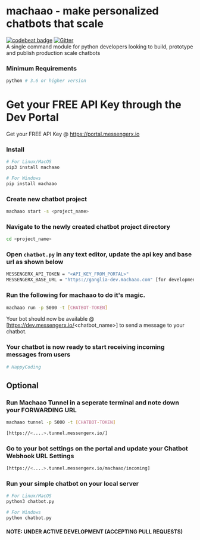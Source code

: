 # machaao - make personalized chatbots that scale
[![codebeat badge](https://codebeat.co/badges/9ddf5add-675b-4816-8209-45cf29e686a3)](https://codebeat.co/projects/github-com-machaao-machaao-py-master)
[![Gitter](https://badges.gitter.im/messengerx-io/community.svg)](https://gitter.im/messengerx-io/community?utm_source=badge&utm_medium=badge&utm_campaign=pr-badge)  
A single command module for python developers looking to build, prototype and publish production scale chatbots

### Minimum Requirements
```bash
python # 3.6 or higher version
```

# Get your FREE API Key through the Dev Portal
Get your FREE API Key @ https://portal.messengerx.io

### Install
```bash
# For Linux/MacOS
pip3 install machaao

# For Windows
pip install machaao
```

### Create new chatbot project
```bash
machaao start -s <project_name>
```

### Navigate to the newly created chatbot project directory
```bash
cd <project_name>
```

### Open ```chatbot.py``` in any text editor, update the api key and base url as shown below
```bash
MESSENGERX_API_TOKEN = "<API_KEY_FROM_PORTAL>"
MESSENGERX_BASE_URL = "https://ganglia-dev.machaao.com" [for development purposes]
```

### Run the following for machaao to do it's magic.
```bash
machaao run -p 5000 -t [CHATBOT-TOKEN]
```

Your bot should now be available @ [https://dev.messengerx.io/<chatbot_name>] to send a message to your chatbot.

### Your chatbot is now ready to start receiving incoming messages from users
```bash
# HappyCoding
```

## Optional 

### Run Machaao Tunnel in a seperate terminal and note down your FORWARDING URL
```bash
machaao tunnel -p 5000 -t [CHATBOT-TOKEN]

[https://<....>.tunnel.messengerx.io/]
```


### Go to your bot settings on the portal and update your Chatbot Webhook URL Settings
```bash
[https://<....>.tunnel.messengerx.io/machaao/incoming]
```

### Run your simple chatbot on your local server
```bash
# For Linux/MacOS
python3 chatbot.py

# For Windows
python chatbot.py
```



#### NOTE: UNDER ACTIVE DEVELOPMENT (ACCEPTING PULL REQUESTS)
